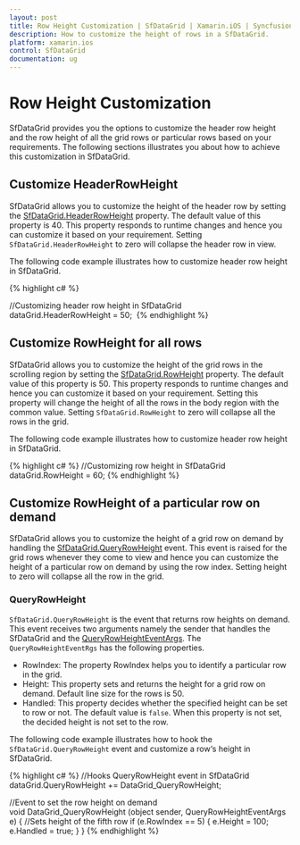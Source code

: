 ```yaml
---
layout: post
title: Row Height Customization | SfDataGrid | Xamarin.iOS | Syncfusion
description: How to customize the height of rows in a SfDataGrid.
platform: xamarin.ios
control: SfDataGrid
documentation: ug
---
```


# Row Height Customization

SfDataGrid provides you the options to customize the header row height and the row height of all the grid rows or particular rows based on your requirements. The following sections illustrates you about how to achieve this customization in SfDataGrid.


## Customize HeaderRowHeight 

SfDataGrid allows you to customize the height of the header row by setting the [SfDataGrid.HeaderRowHeight](http://help.syncfusion.com/cr/cref_files/xamarin/sfdatagrid/Syncfusion.SfDataGrid.XForms~Syncfusion.SfDataGrid.XForms.SfDataGrid~HeaderRowHeight.html) property. The default value of this property is 40. This property responds to runtime changes and hence you can customize it based on your requirement. Setting `SfDataGrid.HeaderRowHeight` to zero will collapse the header row in view.

The following code example illustrates how to customize header row height in SfDataGrid.

{% highlight c# %}

//Customizing header row height in SfDataGrid
dataGrid.HeaderRowHeight = 50;  
{% endhighlight %}


## Customize RowHeight for all rows

SfDataGrid allows you to customize the height of the grid rows in the scrolling region by setting the [SfDataGrid.RowHeight](http://help.syncfusion.com/cr/cref_files/xamarin/sfdatagrid/Syncfusion.SfDataGrid.XForms~Syncfusion.SfDataGrid.XForms.SfDataGrid~RowHeight.html) property. The default value of this property is 50. This property responds to runtime changes and hence you can customize it based on your requirement. Setting this property will change the height of all the rows in the body region with the common value. Setting `SfDataGrid.RowHeight` to zero will collapse all the rows in the grid.

The following code example illustrates how to customize header row height in SfDataGrid.

{% highlight c# %}
//Customizing row height in SfDataGrid
dataGrid.RowHeight = 60;
{% endhighlight %}


## Customize RowHeight of a particular row on demand

SfDataGrid allows you to customize the height of a grid row on demand by handling the [SfDataGrid.QueryRowHeight](http://help.syncfusion.com/cr/cref_files/xamarin/sfdatagrid/Syncfusion.SfDataGrid.XForms~Syncfusion.SfDataGrid.XForms.SfDataGrid~QueryRowHeight_EV.html) event. This event is raised for the grid rows whenever they come to view and hence you can customize the height of a particular row on demand by using the row index. Setting height to zero will collapse all the row in the grid. 

### QueryRowHeight

`SfDataGrid.QueryRowHeight` is the event that returns row heights on demand. This event receives two arguments namely the sender that handles the SfDataGrid and the [QueryRowHeightEventArgs](http://help.syncfusion.com/cr/cref_files/xamarin/sfdatagrid/Syncfusion.SfDataGrid.XForms~Syncfusion.SfDataGrid.XForms.QueryRowHeightEventArgs.html). The `QueryRowHeightEventRgs` has the following properties.

* RowIndex: The property RowIndex helps you to identify a particular row in the grid.
* Height: This property sets and returns the height for a grid row on demand. Default line size for the rows is 50.
* Handled: This property decides whether the specified height can be set to row or not. The default value is `false`. When this property is not set, the decided height is not set to the row.

The following code example illustrates how to hook the `SfDataGrid.QueryRowHeight` event and customize a row‘s height in SfDataGrid.

{% highlight c# %}
//Hooks QueryRowHeight event in SfDataGrid
dataGrid.QueryRowHeight += DataGrid_QueryRowHeight;  

//Event to set the row height on demand
void DataGrid_QueryRowHeight (object sender, QueryRowHeightEventArgs e)
{
    //Sets height of the fifth row
    if (e.RowIndex == 5) {
        e.Height = 100;
        e.Handled = true;
    }
} 
{% endhighlight %}
